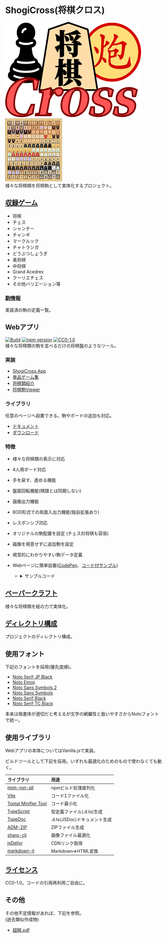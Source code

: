
# ShogiCross(将棋クロス)
![](img/logo.min.svg)　<img src="img/all.png" height="200px">  
様々な将棋類を将棋駒として実体化するプロジェクト。

## [収録ゲーム](http://shogicross.yosgspec.com/#playBoard)
* 将棋
* チェス
* シャンチー
* チャンギ
* マークルック
* チャトランガ
* どうぶつしょうぎ
* 禽将棋
* 中将棋
* Grand Acedrex
* クーリエチェス
* その他バリエーション等

### [駒情報](doc/pieces/README.md)
実装済の駒の定義一覧。

## Webアプリ
[![Build](https://github.com/yosgspec/ShogiCross/actions/workflows/build.yml/badge.svg)](https://github.com/yosgspec/ShogiCross/actions/workflows/build.yml)
[![npm version](https://badge.fury.io/js/shogicross.svg)](https://badge.fury.io/js/shogicross)
[![CC0-1.0](https://custom-icon-badges.herokuapp.com/badge/license-CC0%201.0-8BB80A.svg?logo=law&logoColor=white)]()  
様々な将棋類の駒を並べるだけの将棋盤のようなツール。

### 実装
* [ShogiCross App](http://shogicross.yosgspec.com/#app)
* [単品ゲーム集](http://shogicross.yosgspec.com/#dist)
* [将棋類紹介](http://shogicross.yosgspec.com/#playBoard)
* [将棋駒Viewer](http://shogicross.yosgspec.com/#pieceViewer)

### ライブラリ
任意のページへ設置できる。駒やボードの追加も対応。
* [ドキュメント](http://shogicross.yosgspec.com)
* [ダウンロード](http://shogicross.yosgspec.com/#doc/getStarted)

### 特徴
* 様々な将棋類の表示に対応
* 4人用ボード対応
* 手を戻す、進める機能
* 盤面回転機能(棋譜とは同期しない)
* 画像出力機能
* BOD形式での局面入出力機能(独自拡張あり)
* レスポンシブ対応
* オリジナルの駒配置を設定 (チェス対将棋も容易)
* 画像を用意せずに追加駒を設定
* 視覚的にわかりやすい駒データ定義
* Webページに簡単設置([CodePen](https://codepen.io/yosgspec/pen/bGJqNJr)、[コード付サンプル](https://shogicross.yosgspec.com/#doc/gameSoft))

  * <details>
	<summary>サンプルコード</summary>

	```html
	<canvas id="shogiCross"></canvas>
	<script type="module">
		import {Board, gameSoft} from "https://cdn.jsdelivr.net/gh/yosgspec/ShogiCross@0.5/src/dist/ShogiCross.min.js";
		const canvas = document.getElementById("shogiCross");
		const board = Board.run(canvas, gameSoft.shogi);
	</script>
	```
	</details>

## [ペーパークラフト](paper/README.md)
様々な将棋類を紙の力で実体化。

## [ディレクトリ構成](doc/root/README.md)
プロジェクトのディレクトリ構成。

## 使用フォント
下記のフォントを採用(優先度順)。
* [Noto Serif JP Black](https://fonts.google.com/noto/specimen/Noto+Serif+JP)
* [Noto Emoji](https://fonts.google.com/noto/specimen/Noto+Emoji?noto.query=emoji)
* [Noto Sans Symbols 2](https://fonts.google.com/noto/specimen/Noto+Sans+Symbols+2?noto.query=Symbols)
* [Noto Sans Symbols](https://fonts.google.com/noto/specimen/Noto+Sans+Symbols?noto.query=Symbols)
* [Noto Serif Black](https://fonts.google.com/noto/specimen/Noto+Serif?noto.query=serif)
* [Noto Serif TC Black](https://fonts.google.com/noto/specimen/Noto+Serif+TC?noto.query=serif+tc)

本来は楷書体が適切だと考えるが文字の網羅性と扱いやすさからNotoフォントで統一。

## 使用ライブラリ
Webアプリの本体についてはVanilla.jsで実装。

ビルドツールとして下記を採用。いずれも最適化のためのもので使わなくても動く。

|ライブラリ|用途
|:---------|:----
|[npm-run-all](https://github.com/mysticatea/npm-run-all)|npmビルド処理直列化
|[Vite](https://ja.vitejs.dev)|コード1ファイル化
|[Toptal Minifier Tool](https://www.toptal.com/developers/javascript-minifier)|コード最小化
|[TypeScript](https://www.typescriptlang.org/ja/)|型定義ファイル(.d.ts)生成
|[TypeDoc](https://typedoc.org)|.d.ts(JSDoc)ドキュメント生成
|[ADM-ZIP](https://github.com/cthackers/adm-zip/wiki/ADM-ZIP)|ZIPファイル生成
|[sharp-cli](https://github.com/vseventer/sharp-cli)|画像ファイル最適化
|[jsDelivr](https://www.jsdelivr.com/github)|CDNリンク取得
|[markdown-it](https://github.com/markdown-it/markdown-it)|Markdown⇒HTML変換

## [ライセンス](LICENSE)
CC0-1.0。コードの引用再利用ご自由に。

## その他
その他不足情報があれば、下記を参照。  
(過去類似作成物)
* [超棋.pdf](doc/超棋.pdf)

